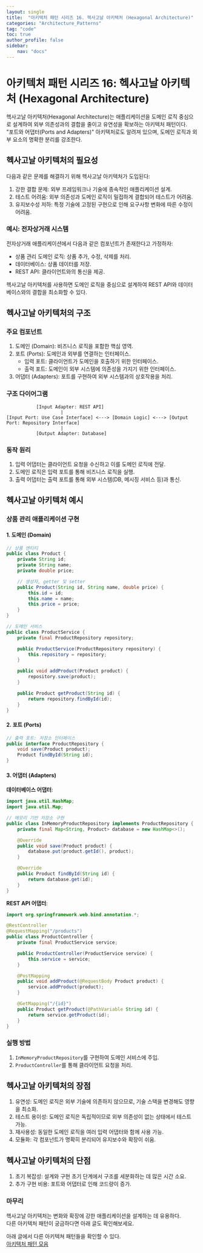```yaml
---
layout: single
title:  "아키텍처 패턴 시리즈 16. 헥사고날 아키텍처 (Hexagonal Architecture)"
categories: "Architecture_Patterns"
tag: "code"
toc: true
author_profile: false
sidebar:
    nav: "docs"
---
```


# 아키텍처 패턴 시리즈 16: 헥사고날 아키텍처 (Hexagonal Architecture)

헥사고날 아키텍처(Hexagonal Architecture)는 애플리케이션을 도메인 로직 중심으로 설계하여 외부 의존성과의 결합을 줄이고 유연성을 확보하는 아키텍처 패턴이다.  
"포트와 어댑터(Ports and Adapters)" 아키텍처로도 알려져 있으며, 도메인 로직과 외부 요소의 명확한 분리를 강조한다.  

## 헥사고날 아키텍처의 필요성

다음과 같은 문제를 해결하기 위해 헥사고날 아키텍처가 도입된다:  

1. 강한 결합 문제: 외부 프레임워크나 기술에 종속적인 애플리케이션 설계.  
2. 테스트 어려움: 외부 의존성과 도메인 로직이 밀접하게 결합되어 테스트가 어려움.  
3. 유지보수성 저하: 특정 기술에 고정된 구현으로 인해 요구사항 변화에 따른 수정이 어려움.  

### 예시: 전자상거래 시스템

전자상거래 애플리케이션에서 다음과 같은 컴포넌트가 존재한다고 가정하자:

- 상품 관리 도메인 로직: 상품 추가, 수정, 삭제를 처리.  
- 데이터베이스: 상품 데이터를 저장.  
- REST API: 클라이언트와의 통신을 제공.  

헥사고날 아키텍처를 사용하면 도메인 로직을 중심으로 설계하여 REST API와 데이터베이스와의 결합을 최소화할 수 있다.  

## 헥사고날 아키텍처의 구조

### 주요 컴포넌트

1. 도메인 (Domain): 비즈니스 로직을 포함한 핵심 영역.  
2. 포트 (Ports): 도메인과 외부를 연결하는 인터페이스.  
    - 입력 포트: 클라이언트가 도메인을 호출하기 위한 인터페이스.  
    - 출력 포트: 도메인이 외부 시스템에 의존성을 가지기 위한 인터페이스.  
3. 어댑터 (Adapters): 포트를 구현하여 외부 시스템과의 상호작용을 처리.  

### 구조 다이어그램

```
           [Input Adapter: REST API]
                    |
[Input Port: Use Case Interface] <---> [Domain Logic] <---> [Output Port: Repository Interface]
                    |
           [Output Adapter: Database]
```  

### 동작 원리

1. 입력 어댑터는 클라이언트 요청을 수신하고 이를 도메인 로직에 전달.  
2. 도메인 로직은 입력 포트를 통해 비즈니스 로직을 실행.  
3. 출력 어댑터는 출력 포트를 통해 외부 시스템(DB, 메시징 서비스 등)과 통신.  

## 헥사고날 아키텍처 예시

### 상품 관리 애플리케이션 구현

#### 1. 도메인 (Domain)

```java
// 상품 엔티티
public class Product {
    private String id;
    private String name;
    private double price;

    // 생성자, getter 및 setter
    public Product(String id, String name, double price) {
        this.id = id;
        this.name = name;
        this.price = price;
    }
}
```

```java
// 도메인 서비스
public class ProductService {
    private final ProductRepository repository;

    public ProductService(ProductRepository repository) {
        this.repository = repository;
    }

    public void addProduct(Product product) {
        repository.save(product);
    }

    public Product getProduct(String id) {
        return repository.findById(id);
    }
}
```

#### 2. 포트 (Ports)

```java
// 출력 포트: 저장소 인터페이스
public interface ProductRepository {
    void save(Product product);
    Product findById(String id);
}
```

#### 3. 어댑터 (Adapters)

**데이터베이스 어댑터**:

```java
import java.util.HashMap;
import java.util.Map;

// 메모리 기반 저장소 구현
public class InMemoryProductRepository implements ProductRepository {
    private final Map<String, Product> database = new HashMap<>();

    @Override
    public void save(Product product) {
        database.put(product.getId(), product);
    }

    @Override
    public Product findById(String id) {
        return database.get(id);
    }
}
```

**REST API 어댑터**:

```java
import org.springframework.web.bind.annotation.*;

@RestController
@RequestMapping("/products")
public class ProductController {
    private final ProductService service;

    public ProductController(ProductService service) {
        this.service = service;
    }

    @PostMapping
    public void addProduct(@RequestBody Product product) {
        service.addProduct(product);
    }

    @GetMapping("/{id}")
    public Product getProduct(@PathVariable String id) {
        return service.getProduct(id);
    }
}
```

### 실행 방법

1. `InMemoryProductRepository`를 구현하여 도메인 서비스에 주입.  
2. `ProductController`를 통해 클라이언트 요청을 처리.  

## 헥사고날 아키텍처의 장점

1. 유연성: 도메인 로직은 외부 기술에 의존하지 않으므로, 기술 스택을 변경해도 영향을 최소화.  
2. 테스트 용이성: 도메인 로직은 독립적이므로 외부 의존성이 없는 상태에서 테스트 가능.  
3. 재사용성: 동일한 도메인 로직을 여러 입력 어댑터와 함께 사용 가능.  
4. 모듈화: 각 컴포넌트가 명확히 분리되어 유지보수와 확장이 쉬움.  

## 헥사고날 아키텍처의 단점

1. 초기 복잡성: 설계와 구현 초기 단계에서 구조를 세분화하는 데 많은 시간 소요.  
2. 추가 구현 비용: 포트와 어댑터로 인해 코드량이 증가.  

### 마무리

헥사고날 아키텍처는 변화와 확장에 강한 애플리케이션을 설계하는 데 유용하다.  
다른 아키텍처 패턴이 궁금하다면 아래 글도 확인해보세요.  

아래 글에서 다른 아키텍쳐 패턴들을 확인할 수 있다.  
[아키텍처 패턴 모음](https://gihak111.github.io/architecture_patterns/2024/12/04/Type_of_Architecture_Patterns_upload.html)  
